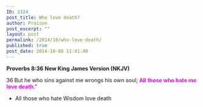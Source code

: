 ```yaml
---
ID: 2324
post_title: Who love death?
author: Praison
post_excerpt: ""
layout: post
permalink: /2014/10/who-love-death/
published: true
post_date: 2014-10-08 11:41:40
---
```

<strong>Proverbs 8:36</strong>
<strong> New King James Version (NKJV)</strong>

36 But he who sins against me wrongs his own soul;
<span style="color: #ff00ff;"><strong>All those who hate me love death</strong></span>.”
<ul>
	<li>All those who hate Wisdom love death</li>
</ul>